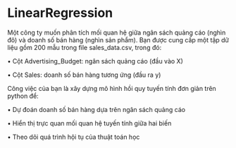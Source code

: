 # LinearRegression

Một công ty muốn phân tích mối quan hệ giữa ngân sách quảng cáo (nghìn đô) và doanh số bán hàng (nghìn sản phẩm). Bạn được cung cấp một tập dữ liệu gồm 200 mẫu trong file sales_data.csv, trong đó:

•	Cột Advertising_Budget: ngân sách quảng cáo (đầu vào X)

•	Cột Sales: doanh số bán hàng tương ứng (đầu ra y)

Công việc của bạn là xây dựng mô hình hồi quy tuyến tính đơn giản  trên python để:

•	Dự đoán doanh số bán hàng dựa trên ngân sách quảng cáo

•	Hiển thị trực quan mối quan hệ tuyến tính giữa hai biến

•	Theo dõi quá trình hội tụ của thuật toán học
